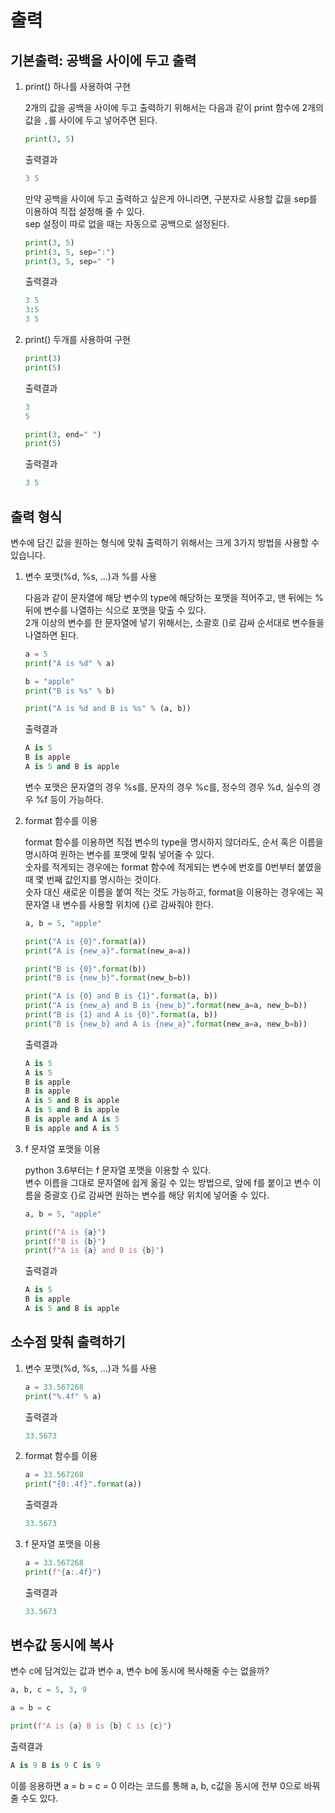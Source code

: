 # 출력
## 기본출력: 공백을 사이에 두고 출력
1. print() 하나를 사용하여 구현

    2개의 값을 공백을 사이에 두고 출력하기 위해서는 다음과 같이 print 함수에 2개의 값을 `,`를 사이에 두고 넣어주면 된다.
    ```python
    print(3, 5)
    ```
    
    출력결과
    ```python
    3 5
    ```
    만약 공백을 사이에 두고 출력하고 싶은게 아니라면, 구분자로 사용할 값을 sep를 이용하여 직접 설정해 줄 수 있다.  
    sep 설정이 따로 없을 때는 자동으로 공백으로 설정된다.
    
    ```python
    print(3, 5)
    print(3, 5, sep=":")
    print(3, 5, sep=" ")
    ```
    
    출력결과
    ```python
    3 5
    3:5
    3 5
    ```

2. print() 두개를 사용하여 구현

    ```python
    print(3)
    print(5)
    ```

    출력결과
    ```python
    3
    5
    ```

    ```python
    print(3, end=" ")
    print(5)
    ```

    출력결과
   ```python
   3 5
   ```

## 출력 형식
변수에 담긴 값을 원하는 형식에 맞춰 출력하기 위해서는 크게 3가지 방법을 사용할 수 있습니다.

1. 변수 포맷(%d, %s, ...)과 %를 사용
   
    다음과 같이 문자열에 해당 변수의 type에 해당하는 포맷을 적어주고, 맨 뒤에는 % 뒤에 변수를 나열하는 식으로 포맷을 맞출 수 있다.     
    2개 이상의 변수를 한 문자열에 넣기 위해서는, 소괄호 ()로 감싸 순서대로 변수들을 나열하면 된다.

    ```python
    a = 5
    print("A is %d" % a)

    b = "apple"
    print("B is %s" % b)

    print("A is %d and B is %s" % (a, b))
    ```

    출력결과
    ```python
    A is 5
    B is apple
    A is 5 and B is apple
    ```
    변수 포맷은 문자열의 경우 %s를, 문자의 경우 %c를, 정수의 경우 %d, 실수의 경우 %f 등이 가능하다.

2. format 함수를 이용

    format 함수를 이용하면 직접 변수의 type을 명시하지 않더라도, 순서 혹은 이름을 명시하여 원하는 변수를 포맷에 맞춰 넣어줄 수 있다.  
    숫자를 적게되는 경우에는 format 함수에 적게되는 변수에 번호를 0번부터 붙였을 때 몇 번째 값인지를 명시하는 것이다.  
    숫자 대신 새로운 이름을 붙여 적는 것도 가능하고, format을 이용하는 경우에는 꼭 문자열 내 변수를 사용할 위치에 {}로 감싸줘야 한다.
	```python
	a, b = 5, "apple"
	
	print("A is {0}".format(a))
	print("A is {new_a}".format(new_a=a))
	
	print("B is {0}".format(b))
	print("B is {new_b}".format(new_b=b))
	
	print("A is {0} and B is {1}".format(a, b))
	print("A is {new_a} and B is {new_b}".format(new_a=a, new_b=b))
	print("B is {1} and A is {0}".format(a, b))
	print("B is {new_b} and A is {new_a}".format(new_a=a, new_b=b))
	```

	출력결과
	```python
	A is 5
	A is 5
	B is apple
	B is apple
	A is 5 and B is apple
	A is 5 and B is apple
	B is apple and A is 5
	B is apple and A is 5
	```
 
3. f 문자열 포맷을 이용

	python 3.6부터는 f 문자열 포맷을 이용할 수 있다.  
	변수 이름을 그대로 문자열에 쉽게 옮길 수 있는 방법으로, 앞에 f를 붙이고 변수 이름을 중괄호 {}로 감싸면 원하는 변수를 해당 위치에 넣어줄 수 있다.
    ```python
	a, b = 5, "apple"
	
	print(f"A is {a}")
	print(f"B is {b}")
	print(f"A is {a} and B is {b}")
	```

    출력결과
    ```python
	A is 5
	B is apple
	A is 5 and B is apple
    ```

## 소수점 맞춰 출력하기

1. 변수 포맷(%d, %s, ...)과 %를 사용
	```python
	a = 33.567268
	print("%.4f" % a)
 	```

	출력결과
	```python
	33.5673
 	```

2. format 함수를 이용
	```python
	a = 33.567268
	print("{0:.4f}".format(a))
 	```

	출력결과
	```python
	33.5673
 	```

3. f 문자열 포맷을 이용
	```python
	a = 33.567268
	print(f"{a:.4f}")
 	```

	출력결과
	```python
	33.5673
 	```
## 변수값 동시에 복사
변수 c에 담겨있는 값과 변수 a, 변수 b에 동시에 복사해줄 수는 없을까?
```python
a, b, c = 5, 3, 9

a = b = c

print(f"A is {a} B is {b} C is {c}")
```

출력결과
```python
A is 9 B is 9 C is 9
```
이를 응용하면 a = b = c = 0 이라는 코드를 통해 a, b, c값을 동시에 전부 0으로 바꿔줄 수도 있다.
